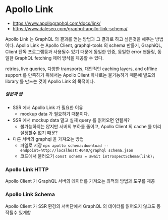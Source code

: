 # Apollo Link
* https://www.apollographql.com/docs/link/
* https://www.daleseo.com/graphql-apollo-link-schema/

Apollo Link 는 GraphQL 의 결과를 얻는 방법과 그 결과로 하고 싶은것을 해주는 방법이다.
Apollo Link 는 Apollo Client, graphql-tools 의 schema 만들기, GraphiQL, Client 단독 프로그램등과 사용될수 있기 때문에 동일한 인증, 동일한 error 핸들링, 동일한 GraphQL fetching 제어 방식을 제공할 수 있다.

retries, live queries, 다양한 transports, 대안적인 caching layers, and offline support 를 만족하기 위해서는 Apollo Client 하나로는 불가능하기 때문에 별도의 library 를 만드는 것이 Apollo Link 의 목적이다.

##### 질문과 답
* SSR 에서 Apollo Link 가 필요한 이유
  * mockup data 가 필요하기 때문이다.
* SSR 에서 mockup data 말고 실제 query 를 읽어오면 안될까?
  * 불가능하지는 않지만 서버의 부하를 줄이고, Apollo Client 의 cache 를 미리 설정할수 없기 때문?
* 다른 서버의 graphql 을 가져오는 방법
  * 파일로 저장 `npx apollo schema:download --endpoint=http://localhost:4040/graphql schema.json`
  * 코드에서 불러오기 `const schema = await introspectSchema(link);`

### Apollo Link HTTP
Apollo Client 가 GraphQL 서버의 데이터를 가져오는 최적의 방법과 도구를 제공

### Apollo Link Schema
Apollo Client 가 SSR 환경의 서버단에서 GraphQL 의 데이터를 읽어오지 않고도 동작될수 있게함
